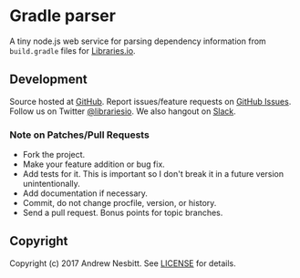 # Gradle parser

A tiny node.js web service for parsing dependency information from `build.gradle` files for [Libraries.io](https://libraries.io).

## Development

Source hosted at [GitHub](http://github.com/librariesio/gradle-parser).
Report issues/feature requests on [GitHub Issues](http://github.com/librariesio/gradle-parser/issues). Follow us on Twitter [@librariesio](https://twitter.com/librariesio). We also hangout on [Slack](http://slack.libraries.io).

### Note on Patches/Pull Requests

 * Fork the project.
 * Make your feature addition or bug fix.
 * Add tests for it. This is important so I don't break it in a
   future version unintentionally.
 * Add documentation if necessary.
 * Commit, do not change procfile, version, or history.
 * Send a pull request. Bonus points for topic branches.

## Copyright

Copyright (c) 2017 Andrew Nesbitt. See [LICENSE](https://github.com/librariesio/gradle-parser/blob/master/LICENSE) for details.
